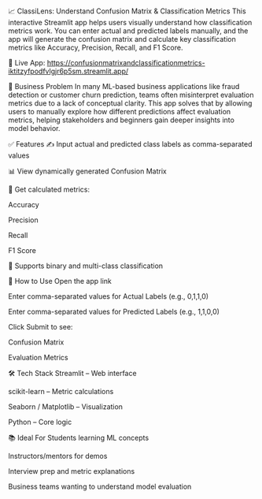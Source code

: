 
📈 ClassiLens: Understand Confusion Matrix & Classification Metrics
This interactive Streamlit app helps users visually understand how classification metrics work. You can enter actual and predicted labels manually, and the app will generate the confusion matrix and calculate key classification metrics like Accuracy, Precision, Recall, and F1 Score.

🔗 Live App: https://confusionmatrixandclassificationmetrics-iktitzyfpodfvlgjr6p5sm.streamlit.app/

🧠 Business Problem
In many ML-based business applications like fraud detection or customer churn prediction, teams often misinterpret evaluation metrics due to a lack of conceptual clarity. This app solves that by allowing users to manually explore how different predictions affect evaluation metrics, helping stakeholders and beginners gain deeper insights into model behavior.

✅ Features
✍️ Input actual and predicted class labels as comma-separated values

📊 View dynamically generated Confusion Matrix

📐 Get calculated metrics:

Accuracy

Precision

Recall

F1 Score

🔄 Supports binary and multi-class classification

🚀 How to Use
Open the app link

Enter comma-separated values for Actual Labels (e.g., 0,1,1,0)

Enter comma-separated values for Predicted Labels (e.g., 1,1,0,0)

Click Submit to see:

Confusion Matrix

Evaluation Metrics

🛠️ Tech Stack
Streamlit – Web interface

scikit-learn – Metric calculations

Seaborn / Matplotlib – Visualization

Python – Core logic

📚 Ideal For
Students learning ML concepts

Instructors/mentors for demos

Interview prep and metric explanations

Business teams wanting to understand model evaluation

